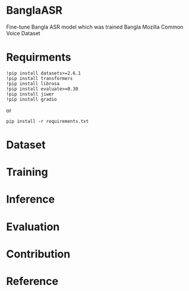 # BanglaASR
Fine-tune Bangla ASR model which was trained Bangla Mozilla Common Voice Dataset

# Requirments
```
!pip install datasets>=2.6.1
!pip install transformers
!pip install librosa
!pip install evaluate>=0.30
!pip install jiwer
!pip install gradio
```
or

```
pip install -r requirements.txt
```

# Dataset


# Training

# Inference

# Evaluation

# Contribution

# Reference
